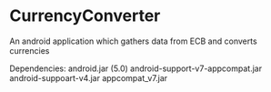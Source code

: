 CurrencyConverter
=================

An android application which gathers data from ECB and converts currencies

Dependencies:
 android.jar (5.0)
 android-support-v7-appcompat.jar
 android-suppoart-v4.jar
 appcompat_v7.jar
